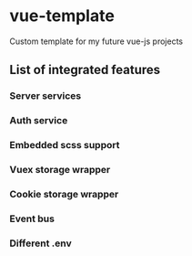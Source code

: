 # vue-template
Custom template for my future vue-js projects

<h2>List of integrated features</h2>
<h3>Server services</h3>
<h3>Auth service</h3>
<h3>Embedded scss support</h3>
<h3>Vuex storage wrapper</h3>
<h3>Cookie storage wrapper</h3>
<h3>Event bus</h3>
<h3>Different .env</h3>
